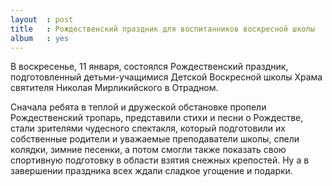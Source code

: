 ```yaml
---
layout  : post
title   : Рождественский праздник для воспитанников воскресной школы
album   : yes
---
```


В воскресенье, 11 января, состоялся Рождественский праздник, подготовленный детьми-учащимися Детской Воскресной школы Храма святителя Николая Мирликийского в Отрадном.

Сначала ребята в теплой и дружеской обстановке пропели Рождественский тропарь, представили стихи и песни о Рождестве, стали зрителями чудесного спектакля, который подготовили их собственные родители и уважаемые преподаватели школы, спели колядки, зимние песенки, а потом смогли также показать свою спортивную подготовку в области взятия снежных крепостей. Ну а в завершении праздника всех ждали сладкое угощение и подарки.
